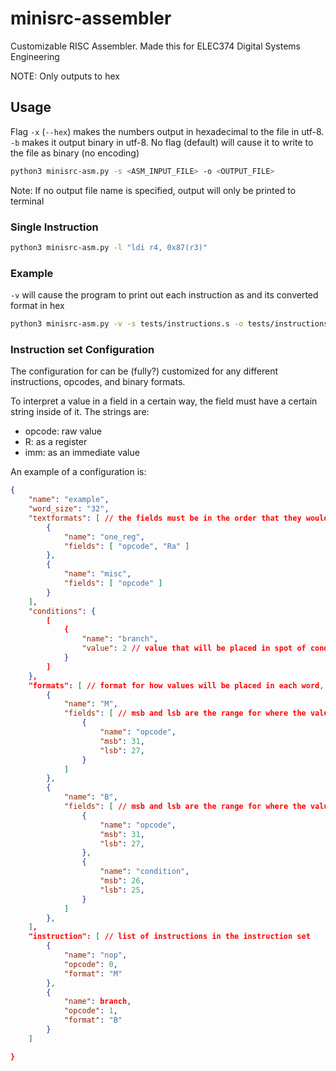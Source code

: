 # minisrc-assembler
Customizable RISC Assembler.
Made this for ELEC374 Digital Systems Engineering

NOTE: Only outputs to hex

## Usage
Flag `-x` (`--hex`) makes the numbers output in hexadecimal to the file in utf-8.
`-b` makes it output binary in utf-8.
No flag (default) will cause it to write to the file as binary (no encoding)
```sh
python3 minisrc-asm.py -s <ASM_INPUT_FILE> -o <OUTPUT_FILE>
```
Note: If no output file name is specified, output will only be printed to terminal 

### Single Instruction
```sh
python3 minisrc-asm.py -l "ldi r4, 0x87(r3)"
```

### Example
`-v` will cause the program to print out each instruction as and its converted format in hex
```sh
python3 minisrc-asm.py -v -s tests/instructions.s -o tests/instructions.hex
```

### Instruction set Configuration
The configuration for can be (fully?) customized for any different instructions, opcodes, and binary formats.

To interpret a value in a field in a certain way, the field must have a certain string inside of it. The strings are:
- opcode: raw value
- R: as a register
- imm: as an immediate value

An example of a configuration is:
```json
{
    "name": "example",
    "word_size": "32",
    "textformats": [ // the fields must be in the order that they would be in assembly
        {
            "name": "one_reg",
            "fields": [ "opcode", "Ra" ]
        },
        {
            "name": "misc",
            "fields": [ "opcode" ]
        }
    ],
    "conditions": {
        [
            {
                "name": "branch",
                "value": 2 // value that will be placed in spot of condition for instruction with the above name
            }
        ]
    },
    "formats": [ // format for how values will be placed in each word,
        {
            "name": "M",
            "fields": [ // msb and lsb are the range for where the value will be
                {
                    "name": "opcode",
                    "msb": 31,
                    "lsb": 27,
                }
            ]
        },
        {
            "name": "B",
            "fields": [ // msb and lsb are the range for where the value will be
                {
                    "name": "opcode",
                    "msb": 31,
                    "lsb": 27,
                },
                {
                    "name": "condition",
                    "msb": 26,
                    "lsb": 25,
                }
            ]
        },
    ],
    "instruction": [ // list of instructions in the instruction set
        {
            "name": "nop",
            "opcode": 0,
            "format": "M"
        },
        {
            "name": branch,
            "opcode": 1,
            "format": "B"
        }
    ]

}
```
